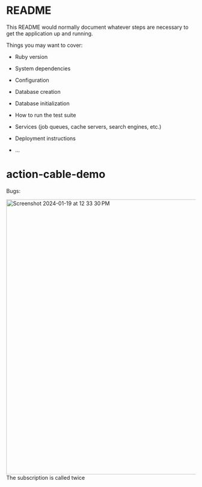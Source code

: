 # README

This README would normally document whatever steps are necessary to get the
application up and running.

Things you may want to cover:

* Ruby version

* System dependencies

* Configuration

* Database creation

* Database initialization

* How to run the test suite

* Services (job queues, cache servers, search engines, etc.)

* Deployment instructions

* ...
# action-cable-demo

Bugs:

<img width="732" alt="Screenshot 2024-01-19 at 12 33 30 PM" src="https://github.com/cherylaitt/action-cable-demo/assets/72422866/79dbf010-a0bc-4a13-80f7-19baf48e512c">
The subscription is called twice


